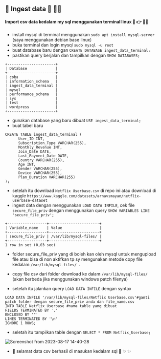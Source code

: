 ## :rocket: Ingest data :rocket: 🧑‍💻 


#### Import csv data kedalam my sql menggunakan terminal linux 📄 :point_right:  🧑‍💻 

- install mysql di terminal menggunakan ```sudo apt install mysql-server``` (saya menggunakan debian base linux)   
- buka terminal dan login mysql ```sudo mysql -u root```   
- buat database baru dengan ```CREATE DATABASE ingest_data_terminal;```   
- pastikan query berjalan dan tampilkan dengan ```SHOW DATABASES;```   
```
+----------------------+
| Database             |
+----------------------+
| coba                 |
| information_schema   |
| ingest_data_terminal |
| mysql                |
| performance_schema   |
| sys                  |
| test                 |
| wordpress            |
+----------------------+
``` 
- gunakan database yang baru dibuat  ```USE ingest_data_terminal;```    
- buat tabel baru      
```
CREATE TABLE ingest_data_terminal (
      User_ID INT,
      Subscription_Type VARCHAR(255),
      Monthly_Revenue INT,
      Join_Date DATE,
      Last_Payment_Date DATE,
      Country VARCHAR(255),
      Age INT,
      Gender VARCHAR(255),
      Device VARCHAR(255),
      Plan_Duration VARCHAR(255)
);
```     
- setelah itu download ``` Netflix Userbase.csv ``` di repo ini atau download di kaggle ```https://www.kaggle.com/datasets/arnavsmayan/netflix-userbase-dataset ```     
- ingest data dengan menggunakan ```LOAD DATA INFILE```, cek file ```secure_file_priv``` dengan menggunakan query ```SHOW VARIABLES LIKE 'secure_file_priv';```     
```
+------------------+-----------------------+
| Variable_name    | Value                 |
+------------------+-----------------------+
| secure_file_priv | /var/lib/mysql-files/ |
+------------------+-----------------------+
1 row in set (0,03 sec)
```     
- folder secure_file_priv yang di boleh kan oleh mysql untuk mengupload file atau bisa di non aktifkan tp sy mengunakan metode copy file kedalam  ```/var/lib/mysql-files/ ```.
- copy file csv dari folder download ke dalam ```/var/lib/mysql-files/ ``` (akan berbeda jika menggunakan windows patch filenya)    

- setelah itu jalankan query ```LOAD DATA INFILE``` dengan syntax      
```
LOAD DATA INFILE '/var/lib/mysql-files/Netflix Userbase.csv'#ganti patch folder dengan secure_file_priv anda dan file_name.csv
INTO TABLE Netflix_Userbase #nama table yang dibuat
FIELDS TERMINATED BY ',' 
ENCLOSED BY '"'
LINES TERMINATED BY '\n'
IGNORE 1 ROWS;
```      
- seletah itu tampilkan table dengan ``` SELECT * FROM Netflix_Userbase; ```    

![Screenshot from 2023-08-17 14-40-28](https://github.com/agilsaputra/Ingest_data/assets/22126819/e47546f8-f110-4441-8894-a82bdfaeae49)

- 🚀 selamat data csv berhasil di masukan kedalam sql :tada: :sparkles: :sparkles: 

